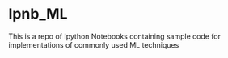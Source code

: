 # Ipnb_ML
This is a repo of Ipython Notebooks containing sample code for implementations of commonly used ML techniques

